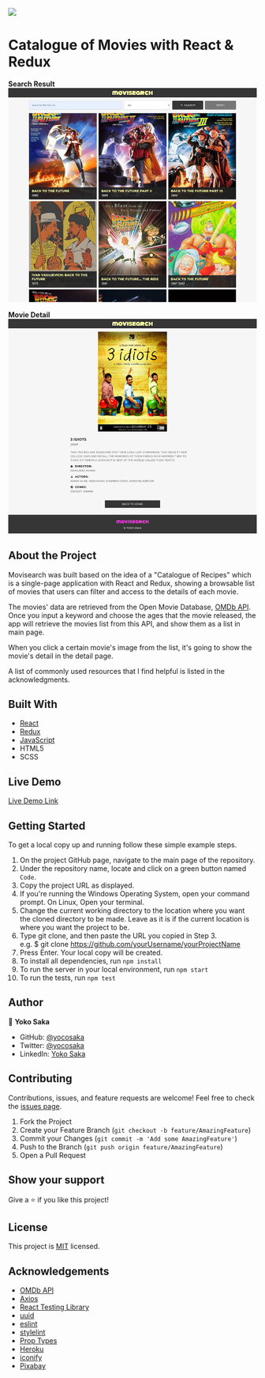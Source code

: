 ![](https://img.shields.io/badge/Microverse-blueviolet)
# Catalogue of Movies with React & Redux

**Search Result** 
![Search Result Screenshot](./screenshot-1.png)

**Movie Detail** 
![Detail Page Screenshot](./screenshot-2.png)


## About the Project
Movisearch was built based on the idea of a "Catalogue of Recipes" which is a single-page application with React and Redux, showing a browsable list of movies that users can filter and access to the details of each movie.

The movies' data are retrieved from the Open Movie Database, [OMDb API](https://www.omdbapi.com/).
Once you input a keyword and choose the ages that the movie released, the app will retrieve the movies list from this API, and show them as a list in main page.

When you click a certain movie's image from the list, it's going to show the movie's detail in the detail page.

A list of commonly used resources that I find helpful is listed in the acknowledgments.


## Built With

* [React](https://reactjs.org/)
* [Redux](https://redux.js.org/)
* [JavaScript](https://en.wikipedia.org/wiki/JavaScript)
* HTML5
* SCSS


## Live Demo
[Live Demo Link](https://catalogue-of-movies-yoko.herokuapp.com/)


## Getting Started

To get a local copy up and running follow these simple example steps.

1. On the project GitHub page, navigate to the main page of the repository.
2. Under the repository name, locate and click on a green button named `Code`. 
3. Copy the project URL as displayed.
4. If you're running the Windows Operating System, open your command prompt. On Linux, Open your terminal. 
5. Change the current working directory to the location where you want the cloned directory to be made. Leave as it is if the current location is where you want the project to be. 
6. Type git clone, and then paste the URL you copied in Step 3. <br>
e.g. $ git clone https://github.com/yourUsername/yourProjectName 
7. Press Enter. Your local copy will be created. 
8. To install all dependencies, run `npm install`
9. To run the server in your local environment, run `npm start`
10. To run the tests, run `npm test`

## Author

👤 **Yoko Saka**

- GitHub: [@yocosaka](https://github.com/yocosaka)
- Twitter: [@yocosaka](https://twitter.com/yocosaka)
- LinkedIn: [Yoko Saka](https://www.linkedin.com/in/yokosaka)


## Contributing

Contributions, issues, and feature requests are welcome!
Feel free to check the [issues page](../../issues).

1. Fork the Project
2. Create your Feature Branch (`git checkout -b feature/AmazingFeature`)
3. Commit your Changes (`git commit -m 'Add some AmazingFeature'`)
4. Push to the Branch (`git push origin feature/AmazingFeature`)
5. Open a Pull Request


## Show your support

Give a ⭐️ if you like this project!


## License

This project is [MIT](./LICENSE) licensed.


## Acknowledgements
* [OMDb API](https://www.omdbapi.com/)
* [Axios](https://github.com/axios/axios)
* [React Testing Library](https://github.com/testing-library/react-testing-library)
* [uuid](https://github.com/uuidjs/uuid)
* [eslint](https://eslint.org/)
* [stylelint](https://stylelint.io/)
* [Prop Types](https://www.npmjs.com/package/prop-types)
* [Heroku](https://dashboard.heroku.com/)
* [iconify](https://iconify.design/icon-sets/)
* [Pixabay](https://pixabay.com/)
